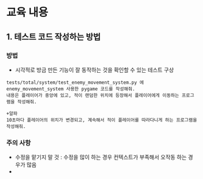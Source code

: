 # 교육 내용

## 1. 테스트 코드 작성하는 방법

### 방법
- 시각적로 방금 만든 기능이 잘 동작하는 것을 확인할 수 있는 테스트 구상
```
tests/total/system/test_enemy_movement_system.py 에 enemy_movement_system 사용한 pygame 코드를 작성해줘.
내용은 플레이어가 중앙에 있고, 적이 랜덤한 위치에 등장해서 플레이어에게 이동하는 프로그램을 작성해줘.

+알파
10초마다 플레이어의 위치가 변경되고, 계속해서 적이 플레이어를 따라다니게 하는 프로그램을 작성해줘.
```

### 주의 사항
- 수정을 맡기지 말 것 : 수정을 많이 하는 경우 컨텍스트가 부족해서 오작동 하는 경우가 많음
- 